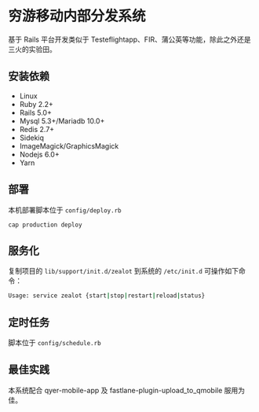 # 穷游移动内部分发系统

基于 Rails 平台开发类似于 Testeflightapp、FIR、蒲公英等功能，除此之外还是三火的实验田。

## 安装依赖

- Linux
- Ruby 2.2+
- Rails 5.0+
- Mysql 5.3+/Mariadb 10.0+
- Redis 2.7+
- Sidekiq
- ImageMagick/GraphicsMagick
- Nodejs 6.0+
- Yarn

## 部署

本机部署脚本位于 `config/deploy.rb`

```
cap production deploy
```

## 服务化

复制项目的 `lib/support/init.d/zealot` 到系统的 `/etc/init.d` 可操作如下命令：

```bash
Usage: service zealot {start|stop|restart|reload|status}
```

## 定时任务

脚本位于 `config/schedule.rb`

## 最佳实践

本系统配合 qyer-mobile-app 及 fastlane-plugin-upload_to_qmobile 服用为佳。
